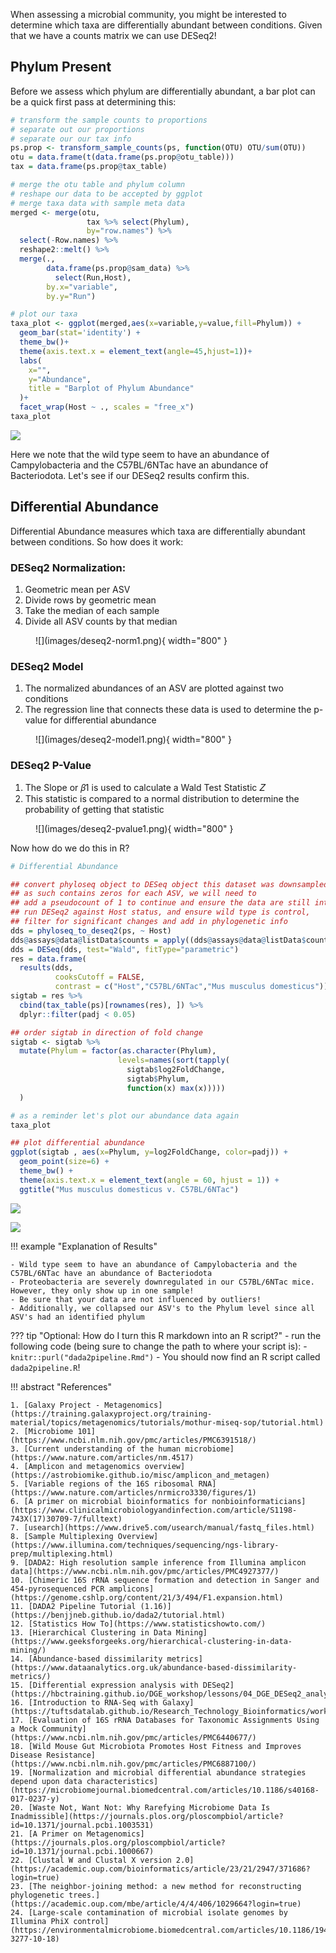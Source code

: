 When assessing a microbial community, you might be interested to determine which taxa are differentially abundant between conditions. Given that we have a counts matrix we can use DESeq2!

## Phylum Present

Before we assess which phylum are differentially abundant, a bar plot can be a quick first pass at determining this:


```R
# transform the sample counts to proportions
# separate out our proportions
# separate our our tax info
ps.prop <- transform_sample_counts(ps, function(OTU) OTU/sum(OTU))
otu = data.frame(t(data.frame(ps.prop@otu_table)))
tax = data.frame(ps.prop@tax_table) 

# merge the otu table and phylum column
# reshape our data to be accepted by ggplot
# merge taxa data with sample meta data
merged <- merge(otu,
                 tax %>% select(Phylum),
                 by="row.names") %>%
  select(-Row.names) %>%
  reshape2::melt() %>%
  merge(.,
        data.frame(ps.prop@sam_data) %>%
          select(Run,Host),
        by.x="variable",
        by.y="Run")

# plot our taxa 
taxa_plot <- ggplot(merged,aes(x=variable,y=value,fill=Phylum)) +
  geom_bar(stat='identity') +
  theme_bw()+
  theme(axis.text.x = element_text(angle=45,hjust=1))+
  labs(
    x="",
    y="Abundance",
    title = "Barplot of Phylum Abundance"
  )+
  facet_wrap(Host ~ ., scales = "free_x")
taxa_plot
```

![](images/present-phylum3.png)

Here we note that the wild type seem to have an abundance of Campylobacteria and the C57BL/6NTac have an abundance of Bacteriodota. Let's see if our DESeq2 results confirm this.


## Differential Abundance 

Differential Abundance measures which taxa are differentially abundant between conditions. So how does it work:

### DESeq2 Normalization:

1. Geometric mean per ASV
2. Divide rows by geometric mean
3. Take the median of each sample
4. Divide all ASV counts by that median

<figure markdown>
  ![](images/deseq2-norm1.png){ width="800" }
</figure>

### DESeq2 Model

1. The normalized abundances of an ASV are plotted against two conditions
2. The regression line that connects these data is used to determine the p-value for differential abundance

<figure markdown>
  ![](images/deseq2-model1.png){ width="800" }
</figure>


### DESeq2 P-Value

1. The Slope or 𝛽1 is used to calculate a Wald Test Statistic 𝑍
2. This statistic is compared to a normal distribution to determine the probability of getting that statistic 

<figure markdown>
  ![](images/deseq2-pvalue1.png){ width="800" }
</figure>

Now how do we do this in R?


```R
# Differential Abundance

## convert phyloseq object to DESeq object this dataset was downsampled and 
## as such contains zeros for each ASV, we will need to
## add a pseudocount of 1 to continue and ensure the data are still integers
## run DESeq2 against Host status, and ensure wild type is control,
## filter for significant changes and add in phylogenetic info
dds = phyloseq_to_deseq2(ps, ~ Host)
dds@assays@data@listData$counts = apply((dds@assays@data@listData$counts +1),2,as.integer)
dds = DESeq(dds, test="Wald", fitType="parametric")
res = data.frame(
  results(dds,
          cooksCutoff = FALSE, 
          contrast = c("Host","C57BL/6NTac","Mus musculus domesticus")))
sigtab = res %>%
  cbind(tax_table(ps)[rownames(res), ]) %>%
  dplyr::filter(padj < 0.05) 

## order sigtab in direction of fold change
sigtab <- sigtab %>%
  mutate(Phylum = factor(as.character(Phylum), 
                        levels=names(sort(tapply(
                          sigtab$log2FoldChange, 
                          sigtab$Phylum, 
                          function(x) max(x)))))
  )

# as a reminder let's plot our abundance data again
taxa_plot

## plot differential abundance
ggplot(sigtab , aes(x=Phylum, y=log2FoldChange, color=padj)) + 
  geom_point(size=6) + 
  theme_bw() +
  theme(axis.text.x = element_text(angle = 60, hjust = 1)) +
  ggtitle("Mus musculus domesticus v. C57BL/6NTac")
```

![](images/present-phylum3.png)

![](images/deseq2-res1.png)

!!! example "Explanation of Results"

    - Wild type seem to have an abundance of Campylobacteria and the C57BL/6NTac have an abundance of Bacteriodota
    - Proteobacteria are severely downregulated in our C57BL/6NTac mice. However, they only show up in one sample!
    - Be sure that your data are not influenced by outliers!
    - Additionally, we collapsed our ASV's to the Phylum level since all ASV's had an identified phylum
    
??? tip "Optional: How do I turn this R markdown into an R script?"
    - run the following code (being sure to change the path to where your script is): 
    - `knitr::purl("dada2pipeline.Rmd")`
    - You should now find an R script called `dada2pipeline.R`!
    

!!! abstract "References"
    
    1. [Galaxy Project - Metagenomics](https://training.galaxyproject.org/training-material/topics/metagenomics/tutorials/mothur-miseq-sop/tutorial.html)
    2. [Microbiome 101](https://www.ncbi.nlm.nih.gov/pmc/articles/PMC6391518/)
    3. [Current understanding of the human microbiome](https://www.nature.com/articles/nm.4517)
    4. [Amplicon and metagenomics overview](https://astrobiomike.github.io/misc/amplicon_and_metagen)
    5. [Variable regions of the 16S ribosomal RNA](https://www.nature.com/articles/nrmicro3330/figures/1)
    6. [A primer on microbial bioinformatics for nonbioinformaticians](https://www.clinicalmicrobiologyandinfection.com/article/S1198-743X(17)30709-7/fulltext)
    7. [usearch](https://www.drive5.com/usearch/manual/fastq_files.html)
    8. [Sample Multiplexing Overview](https://www.illumina.com/techniques/sequencing/ngs-library-prep/multiplexing.html)
    9. [DADA2: High resolution sample inference from Illumina amplicon data](https://www.ncbi.nlm.nih.gov/pmc/articles/PMC4927377/)
    10. [Chimeric 16S rRNA sequence formation and detection in Sanger and 454-pyrosequenced PCR amplicons](https://genome.cshlp.org/content/21/3/494/F1.expansion.html)
    11. [DADA2 Pipeline Tutorial (1.16)](https://benjjneb.github.io/dada2/tutorial.html)
    12. [Statistics How To](https://www.statisticshowto.com/)
    13. [Hierarchical Clustering in Data Mining](https://www.geeksforgeeks.org/hierarchical-clustering-in-data-mining/)
    14. [Abundance-based dissimilarity metrics](https://www.dataanalytics.org.uk/abundance-based-dissimilarity-metrics/)
    15. [Differential expression analysis with DESeq2](https://hbctraining.github.io/DGE_workshop/lessons/04_DGE_DESeq2_analysis.html)
    16. [Introduction to RNA-Seq with Galaxy](https://tuftsdatalab.github.io/Research_Technology_Bioinformatics/workshops/IntroToRNAseqGalaxy/slides/galaxyWorkshop_idgh1001_15Feb2022.pdf)
    17. [Evaluation of 16S rRNA Databases for Taxonomic Assignments Using a Mock Community](https://www.ncbi.nlm.nih.gov/pmc/articles/PMC6440677/)
    18. [Wild Mouse Gut Microbiota Promotes Host Fitness and Improves Disease Resistance](https://www.ncbi.nlm.nih.gov/pmc/articles/PMC6887100/)
    19. [Normalization and microbial differential abundance strategies depend upon data characteristics](https://microbiomejournal.biomedcentral.com/articles/10.1186/s40168-017-0237-y)
    20. [Waste Not, Want Not: Why Rarefying Microbiome Data Is Inadmissible](https://journals.plos.org/ploscompbiol/article?id=10.1371/journal.pcbi.1003531)
    21. [A Primer on Metagenomics](https://journals.plos.org/ploscompbiol/article?id=10.1371/journal.pcbi.1000667)
    22. [Clustal W and Clustal X version 2.0](https://academic.oup.com/bioinformatics/article/23/21/2947/371686?login=true)
    23. [The neighbor-joining method: a new method for reconstructing phylogenetic trees.](https://academic.oup.com/mbe/article/4/4/406/1029664?login=true)
    24. [Large-scale contamination of microbial isolate genomes by Illumina PhiX control](https://environmentalmicrobiome.biomedcentral.com/articles/10.1186/1944-3277-10-18)

